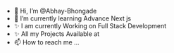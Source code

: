 - 👋 Hi, I’m @Abhay-Bhongade
- 🌱 I’m currently learning Advance Next js
- ✨ I am currently Working on Full Stack Development
- ✨ All my Projects Available at 
- 📫 How to reach me ...

<!---
Abhay-Bhongade/Abhay-Bhongade is a ✨ special ✨ repository because its `README.md` (this file) appears on your GitHub profile.
You can click the Preview link to take a look at your changes.
--->
